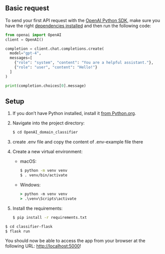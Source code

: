 ## Basic request

To send your first API request with the [OpenAI Python SDK](https://github.com/openai/openai-python), make sure you have the right [dependencies installed](https://platform.openai.com/docs/quickstart?context=python) and then run the following code:

```python
from openai import OpenAI
client = OpenAI()

completion = client.chat.completions.create(
  model="gpt-4",
  messages=[
    {"role": "system", "content": "You are a helpful assistant."},
    {"role": "user", "content": "Hello!"}
  ]
)

print(completion.choices[0].message)
```


## Setup

1. If you don’t have Python installed, install it [from Python.org](https://www.python.org/downloads/).

2. Navigate into the project directory:

   ```bash
   $ cd OpenAI_domain_classifier

   ```
4. create .env file and copy the content of .env-example file there
5. Create a new virtual environment:

   - macOS:

     ```bash
     $ python -m venv venv
     $ . venv/bin/activate
     ```

   - Windows:
     ```cmd
     > python -m venv venv
     > .\venv\Scripts\activate
     ```

6. Install the requirements:

   ```bash
   $ pip install -r requirements.txt
   ```


```bash
$ cd classifier-flask
$ flask run
```

You should now be able to access the app from your browser at the following URL: [http://localhost:5000](http://localhost:5000)!
